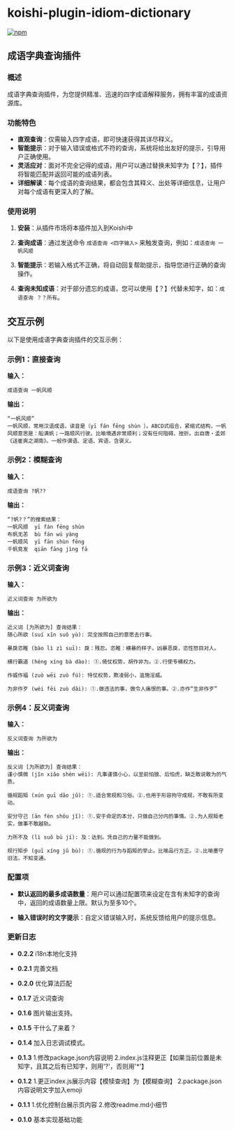 # koishi-plugin-idiom-dictionary

[![npm](https://img.shields.io/npm/v/koishi-plugin-idiom-dictionary?style=flat-square)](https://www.npmjs.com/package/koishi-plugin-idiom-dictionary)

## 成语字典查询插件

### 概述

成语字典查询插件，为您提供精准、迅速的四字成语解释服务，拥有丰富的成语资源库。

### 功能特色

- **直观查询**：仅需输入四字成语，即可快速获得其详尽释义。
- **智能提示**：对于输入错误或格式不符的查询，系统将给出友好的提示，引导用户正确使用。
- **灵活应对**：面对不完全记得的成语，用户可以通过替换未知字为【？】，插件将智能匹配并返回可能的成语列表。
- **详细解读**：每个成语的查询结果，都会包含其释义、出处等详细信息，让用户对每个成语有更深入的了解。


### 使用说明

1. **安装**：从插件市场将本插件加入到Koishi中

2. **查询成语**：通过发送命令 `成语查询 <四字输入>` 来触发查询，例如：`成语查询 一帆风顺`

3. **智能提示**：若输入格式不正确，将自动回复帮助提示，指导您进行正确的查询操作。

4. **查询未知成语**：对于部分遗忘的成语，您可以使用【？】代替未知字，如：`成语查询 ？？所有`。

## 交互示例
以下是使用成语字典查询插件的交互示例：

### 示例1：直接查询

**输入：** 
```
成语查询 一帆风顺
```  

**输出：** 
```
“一帆风顺”
一帆风顺，常用汉语成语，读音是（yī fán fēng shùn ）。ABCD式组合，紧缩式结构，一帆风顺意思是：船满帆；一路顺风行驶。比喻境遇非常顺利；没有任何阻碍、挫折。出自唐・孟郊《送崔爽之湖南》。一般作谓语、定语、宾语，含褒义。
```

### 示例2：模糊查询
**输入：** 
```
成语查询 ?帆??
```  

**输出：** 
```
“?帆?？”的搜索结果：
一帆风顺  yī fán fēng shùn
布帆无恙  bù fán wú yàng
一帆顺风  yī fān shùn fēng
千帆竞发  qiān fāng jìng fā
```

### 示例3：近义词查询
**输入：** 
```
近义词查询 为所欲为
```  

**输出：** 
```
近义词 [为所欲为] 查询结果：
随心所欲 (suí xīn suǒ yù): 完全按照自己的意愿去行事。

暴戾恣睢 (bào lì zì suī): 戾：残忍。恣睢：横暴的样子。凶暴恶戾，恣性怒目对人。

横行霸道 (héng xíng bà dào): ①.倚仗权势，胡作非为。②.行使专横权力。

作威作福 (zuò wēi zuò fú): 恃仗权势，欺凌弱小，滥施淫威。

为非作歹 (wéi fēi zuò dăi): ①.做违法的事，做令人痛恨的事。②.亦作“生非作歹”
```

### 示例4：反义词查询
**输入：** 
```
反义词查询 为所欲为
```  

**输出：** 
```
反义词 [为所欲为] 查询结果：
谨小慎微 (jǐn xiăo shèn wēi): 凡事谨慎小心，以至前怕狼、后怕虎，缺乏敢说敢为的气质。

循规蹈矩 (xún guī dăo jǔ): ①.适合常规和习俗。②.也用于形容拘守成规，不敢有所变动。

安分守己 (ān fèn shǒu jǐ): ①.安于命定的本分，只做自己分内的事情。②.为人规矩老实，做事不敢越轨。

力所不及 (lì suǒ bù jí): 及：达到。凭自己的力量不能做到。

规行矩步 (guī xíng jǔ bù): ①.循规的行为与蹈矩的举止。比喻品行方正。②.比喻墨守旧法，不知变通。
```

### 配置项

- **默认返回的最多成语数量**：用户可以通过配置项来设定在含有未知字的查询中，返回的成语数量上限。默认为至多10个。

- **输入错误时的文字提示**：自定义错误输入时，系统反馈给用户的提示信息。

### 更新日志

- **0.2.2** i18n本地化支持

- **0.2.1** 完善文档

- **0.2.0** 优化算法匹配

- **0.1.7** 近义词查询

- **0.1.6** 图片输出支持。

- **0.1.5** 干什么了来着？

- **0.1.4** 加入日志调试模式。

- **0.1.3** 1.修改package.json内容说明 2.index.js注释更正【如果当前位置是未知字，且其之后有已知字，则用'?'，否则用'*'】

- **0.1.2** 1.更正index.js展示内容【模犊查询】为【模糊查询】 2.package.json内容说明文字加入emoji

- **0.1.1** 1.优化控制台展示页内容 2.修改readme.md小细节

- **0.1.0** 基本实现基础功能
